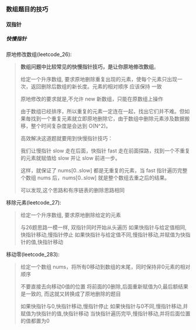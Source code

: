 ### 数组题目的技巧

#### 双指针

##### 快慢指针

原地修改数组(leetcode_26):

> **数组问题中比较常见的快慢指针技巧，是让你原地修改数组**。
>
>
> 给定一个升序数组, 要求原地删除重复出现的元素，使每个元素只出现一次，返回删除后数组的新长度。元素的相对顺序 应该保持 一致
>
> 原地修改的要求就是,不允许 new 新数组，只能在原数组上操作
> 
> 由于数组已经排序，所以重复的元素一定连在一起，找出它们并不难。但如果毎找到一个重复元素就立即原地删除它，由于数组中删除元素涉及数据搬移，整个时间复杂度是会达到 O(N^2)。
> 
>高效解决这道题就要用到快慢指针技巧：
>
> 我们让慢指针 slow 走在后面，快指针 fast 走在前面探路，找到一个不重复的元素就赋值给 slow 并让 slow 前进一步。
>
> 这样，就保证了 nums[0..slow] 都是无重复的元素，当 fast 指针遍历完整个数组 nums 后，nums[0..slow] 就是整个数组去重之后的结果。
> 
> 可以发现,这个思路和有序链表的删除思路相同
>


移除元素(leetcode_27):

> 给定一个升序数组, 要求原地删除给定的元素
>
> 与26题思路一模一样, 双指针同时开始从头遍历
> 如果快指针与给定值相同,快指针移动,慢指针停止
> 如果快指针与给定值不同,慢指针移动,并赋值为快指针的值,快指针移动
>


移动零(leetcode_283):

> 给定一个数组 nums，将所有0移动到数组的末尾，同时保持非0元素的相对顺序
>
> 不要直接去向移动0值的位置
> 将前面的0删除,后面重新赋值为0,最后额结果是一致的, 而这就又转换成了原地删除的题目
> 
> 如果快指针与0,快指针移动,慢指针停止
> 如果快指针与0不同,慢指针移动,并赋值为快指针的值,快指针移动
> 当快指针遍历完毕,慢指针移动,并将后面位置的值都置为0
> 






